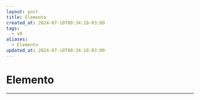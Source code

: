 ```yaml
---
layout: post
title: Elemento
created_at: 2024-07-10T00:34:18-03:00
tags:
  - v0
aliases:
  - Elemento
updated_at: 2024-07-10T00:34:18-03:00
---
```

# Elemento
---

